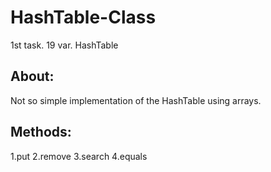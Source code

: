 # HashTable-Class
1st task. 19 var. HashTable

## About:
Not so simple implementation of the HashTable using arrays.

## Methods:
1.put
2.remove
3.search
4.equals
